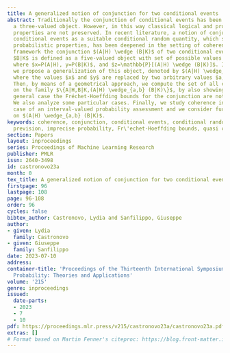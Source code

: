 ```yaml
---
title: A generalized notion of conjunction for two conditional events
abstract: Traditionally the conjunction of conditional events has been defined as
  a three-valued object. However, in this way classical logical and probabilistic
  properties are not preserved. In recent literature, a notion of conjunction of two
  conditional events as a suitable conditional random quantity, which satisfies classical
  probabilistic properties, has been deepened in the setting of coherence. In this
  framework the conjunction $(A|H) \wedge (B|K)$ of two conditional events $A|H$ and
  $B|K$ is defined as a five-valued object with set of possible values $\{1,0,x,y,z\}$,
  where $x=P(A|H), y=P(B|K)$, and $z=\mathbb{P}[(A|H) \wedge (B|K)]$. In this paper
  we propose a generalization of this object, denoted by $(A|H) \wedge_{a,b} (B|K)$,
  where the values $x$ and $y$ are replaced by two arbitrary values $a,b \in [0,1]$.
  Then, by means of a geometrical approach, we compute the set of all coherent assessments
  on the family $\{A|H,B|K,(A|H) \wedge_{a,b} (B|K)\}$, by also showing that in the
  general case the Fréchet-Hoeffding bounds for the conjunction are not satisfied.
  We also analyze some particular cases. Finally, we study coherence in the imprecise
  case of an interval-valued probability assessment and we consider further aspects
  on $(A|H) \wedge_{a,b} (B|K)$.
keywords: coherence, conjunction, conditional events, conditional random quantity,
  prevision, imprecise probability, Fr\'echet-Hoeffding bounds, quasi conjunction
section: Papers
layout: inproceedings
series: Proceedings of Machine Learning Research
publisher: PMLR
issn: 2640-3498
id: castronovo23a
month: 0
tex_title: A generalized notion of conjunction for two conditional events
firstpage: 96
lastpage: 108
page: 96-108
order: 96
cycles: false
bibtex_author: Castronovo, Lydia and Sanfilippo, Giuseppe
author:
- given: Lydia
  family: Castronovo
- given: Giuseppe
  family: Sanfilippo
date: 2023-07-10
address:
container-title: 'Proceedings of the Thirteenth International Symposium on Imprecise
  Probability: Theories and Applications'
volume: '215'
genre: inproceedings
issued:
  date-parts:
  - 2023
  - 7
  - 10
pdf: https://proceedings.mlr.press/v215/castronovo23a/castronovo23a.pdf
extras: []
# Format based on Martin Fenner's citeproc: https://blog.front-matter.io/posts/citeproc-yaml-for-bibliographies/
---
```

